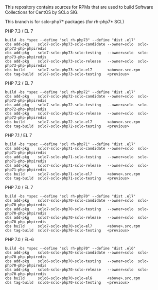 This repository contains sources for RPMs that are used
to build Software Collections for CentOS by SCLo SIG.

This branch is for sclo-php7* packages (for rh-php7* SCL)


PHP 7.3 / EL 7

    build -bs *spec --define "scl rh-php73" --define "dist .el7"
    cbs add-pkg    sclo7-sclo-php73-sclo-candidate --owner=sclo  sclo-php73-php-phpiredis
    cbs add-pkg    sclo7-sclo-php73-sclo-testing   --owner=sclo  sclo-php73-php-phpiredis
    cbs add-pkg    sclo7-sclo-php73-sclo-release   --owner=sclo  sclo-php73-php-phpiredis
    cbs build      sclo7-sclo-php73-sclo-el7       <above>.src.rpm
    cbs tag-build  sclo7-sclo-php73-sclo-testing   <previous>

PHP 7.2 / EL 7

    build -bs *spec --define "scl rh-php72" --define "dist .el7"
    cbs add-pkg    sclo7-sclo-php72-sclo-candidate --owner=sclo  sclo-php72-php-phpiredis
    cbs add-pkg    sclo7-sclo-php72-sclo-testing   --owner=sclo  sclo-php72-php-phpiredis
    cbs add-pkg    sclo7-sclo-php72-sclo-release   --owner=sclo  sclo-php72-php-phpiredis
    cbs build      sclo7-sclo-php72-sclo-el7       <above>.src.rpm
    cbs tag-build  sclo7-sclo-php72-sclo-testing   <previous>

PHP 7.1 / EL 7

    build -bs *spec --define "scl rh-php71" --define "dist .el7"
    cbs add-pkg    sclo7-sclo-php71-sclo-candidate --owner=sclo  sclo-php71-php-phpiredis
    cbs add-pkg    sclo7-sclo-php71-sclo-testing   --owner=sclo  sclo-php71-php-phpiredis
    cbs add-pkg    sclo7-sclo-php71-sclo-release   --owner=sclo  sclo-php71-php-phpiredis
    cbs build      sclo7-sclo-php71-sclo-el7       <above>.src.rpm
    cbs tag-build  sclo7-sclo-php71-sclo-testing   <previous>

PHP 7.0 / EL 7

    build -bs *spec --define "scl rh-php70" --define "dist .el7"
    cbs add-pkg    sclo7-sclo-php70-sclo-candidate --owner=sclo  sclo-php70-php-phpiredis
    cbs add-pkg    sclo7-sclo-php70-sclo-testing   --owner=sclo  sclo-php70-php-phpiredis
    cbs add-pkg    sclo7-sclo-php70-sclo-release   --owner=sclo  sclo-php70-php-phpiredis
    cbs build      sclo7-sclo-php70-sclo-el7       <above>.src.rpm
    cbs tag-build  sclo7-sclo-php70-sclo-testing   <previous>

PHP 7.0 / EL-6

    build -bs *spec --define "scl rh-php70" --define "dist .el6"
    cbs add-pkg    sclo6-sclo-php70-sclo-candidate --owner=sclo  sclo-php70-php-phpiredis
    cbs add-pkg    sclo6-sclo-php70-sclo-testing   --owner=sclo  sclo-php70-php-phpiredis
    cbs add-pkg    sclo6-sclo-php70-sclo-release   --owner=sclo  sclo-php70-php-phpiredis
    cbs build      sclo6-sclo-php70-sclo-el6       <above>.src.rpm
    cbs tag-build  sclo6-sclo-php70-sclo-testing   <previous>

